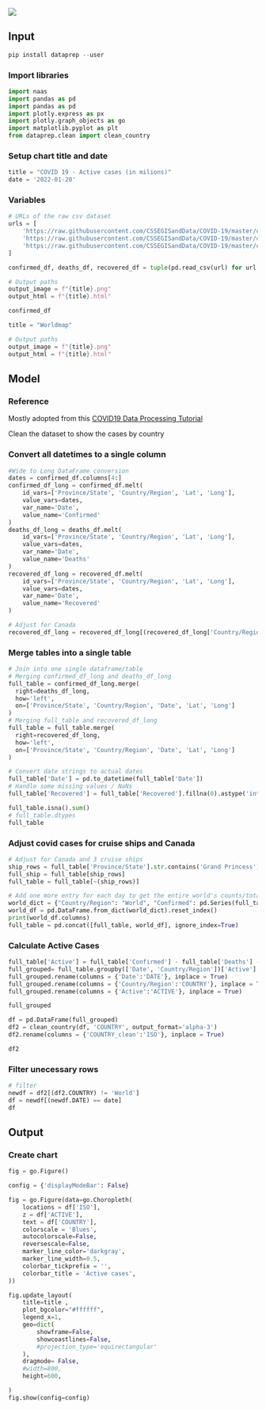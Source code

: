 <a href="https://app.naas.ai/user-redirect/naas/downloader?url=https://raw.githubusercontent.com/jupyter-naas/awesome-notebooks/master/WSR/John_Hopkins_Active_covid_cases_worldmap.ipynb" target="_parent"><img src="https://naasai-public.s3.eu-west-3.amazonaws.com/open_in_naas.svg"/></a>

## Input


```python
pip install dataprep --user
```

### Import libraries


```python
import naas
import pandas as pd
import pandas as pd
import plotly.express as px
import plotly.graph_objects as go
import matplotlib.pyplot as plt
from dataprep.clean import clean_country

```

### Setup chart title and date


```python
title = "COVID 19 - Active cases (in milions)"
date = '2022-01-20'
```

### Variables


```python
# URLs of the raw csv dataset
urls = [
    'https://raw.githubusercontent.com/CSSEGISandData/COVID-19/master/csse_covid_19_data/csse_covid_19_time_series/time_series_covid19_confirmed_global.csv',
    'https://raw.githubusercontent.com/CSSEGISandData/COVID-19/master/csse_covid_19_data/csse_covid_19_time_series/time_series_covid19_deaths_global.csv',
    'https://raw.githubusercontent.com/CSSEGISandData/COVID-19/master/csse_covid_19_data/csse_covid_19_time_series/time_series_covid19_recovered_global.csv'
]

confirmed_df, deaths_df, recovered_df = tuple(pd.read_csv(url) for url in urls)

# Output paths
output_image = f"{title}.png"
output_html = f"{title}.html"
```


```python
confirmed_df
```


```python
title = "Worldmap"

# Output paths
output_image = f"{title}.png"
output_html = f"{title}.html"
```

## Model

### Reference
Mostly adopted from this [COVID19 Data Processing Tutorial](https://towardsdatascience.com/covid-19-data-processing-58aaa3663f6)

Clean the dataset to show the cases by country


### Convert all datetimes to a single column


```python
#Wide to Long DataFrame conversion
dates = confirmed_df.columns[4:]
confirmed_df_long = confirmed_df.melt(
    id_vars=['Province/State', 'Country/Region', 'Lat', 'Long'], 
    value_vars=dates, 
    var_name='Date', 
    value_name='Confirmed'
)
deaths_df_long = deaths_df.melt(
    id_vars=['Province/State', 'Country/Region', 'Lat', 'Long'], 
    value_vars=dates, 
    var_name='Date', 
    value_name='Deaths'
)
recovered_df_long = recovered_df.melt(
    id_vars=['Province/State', 'Country/Region', 'Lat', 'Long'], 
    value_vars=dates, 
    var_name='Date', 
    value_name='Recovered'
)

# Adjust for Canada
recovered_df_long = recovered_df_long[(recovered_df_long['Country/Region']!='Canada')]
```

### Merge tables into a single table


```python
# Join into one single dataframe/table
# Merging confirmed_df_long and deaths_df_long
full_table = confirmed_df_long.merge(
  right=deaths_df_long, 
  how='left',
  on=['Province/State', 'Country/Region', 'Date', 'Lat', 'Long']
)
# Merging full_table and recovered_df_long
full_table = full_table.merge(
  right=recovered_df_long, 
  how='left',
  on=['Province/State', 'Country/Region', 'Date', 'Lat', 'Long']
)

# Convert date strings to actual dates
full_table['Date'] = pd.to_datetime(full_table['Date'])
# Handle some missing values / NaNs
full_table['Recovered'] = full_table['Recovered'].fillna(0).astype('int64')


```


```python
full_table.isna().sum()
# full_table.dtypes
full_table
```

### Adjust covid cases for cruise ships and Canada 


```python
# Adjust for Canada and 3 cruise ships
ship_rows = full_table['Province/State'].str.contains('Grand Princess') | full_table['Province/State'].str.contains('Diamond Princess') | full_table['Country/Region'].str.contains('Diamond Princess') | full_table['Country/Region'].str.contains('MS Zaandam')
full_ship = full_table[ship_rows]
full_table = full_table[~(ship_rows)]

# Add one more entry for each day to get the entire world's counts/totals
world_dict = {"Country/Region": "World", "Confirmed": pd.Series(full_table.groupby(['Date'])['Confirmed'].sum()), "Deaths": pd.Series(full_table.groupby(['Date'])['Deaths'].sum()),"Recovered": pd.Series(full_table.groupby(['Date'])['Recovered'].sum())}
world_df = pd.DataFrame.from_dict(world_dict).reset_index()
print(world_df.columns)
full_table = pd.concat([full_table, world_df], ignore_index=True)
```

### Calculate Active Cases 


```python
full_table['Active'] = full_table['Confirmed'] - full_table['Deaths'] - full_table['Recovered']
full_grouped= full_table.groupby(['Date', 'Country/Region'])['Active'].sum().reset_index()
full_grouped.rename(columns = {'Date':'DATE'}, inplace = True)
full_grouped.rename(columns = {'Country/Region':'COUNTRY'}, inplace = True)
full_grouped.rename(columns = {'Active':'ACTIVE'}, inplace = True)

full_grouped
```


```python
df = pd.DataFrame(full_grouped)
df2 = clean_country(df, 'COUNTRY', output_format='alpha-3')
df2.rename(columns = {'COUNTRY_clean':'ISO'}, inplace = True)

df2
```

### Filter unecessary rows


```python
# filter 
newdf = df2[(df2.COUNTRY) != 'World']
df = newdf[(newdf.DATE) == date]
df
```

## Output

### Create chart


```python
fig = go.Figure()

config = {'displayModeBar': False}

fig = go.Figure(data=go.Choropleth(
    locations = df['ISO'],
    z = df['ACTIVE'],
    text = df['COUNTRY'],
    colorscale = 'Blues',
    autocolorscale=False,
    reversescale=False,
    marker_line_color='darkgray',
    marker_line_width=0.5,
    colorbar_tickprefix = '',
    colorbar_title = 'Active cases',
))

fig.update_layout(
    title=title ,
    plot_bgcolor="#ffffff",
    legend_x=1,
    geo=dict(
        showframe=False,
        showcoastlines=False,
        #projection_type='equirectangular'
    ),
    dragmode= False,
    #width=800,
    height=600,

)
fig.show(config=config)
```
